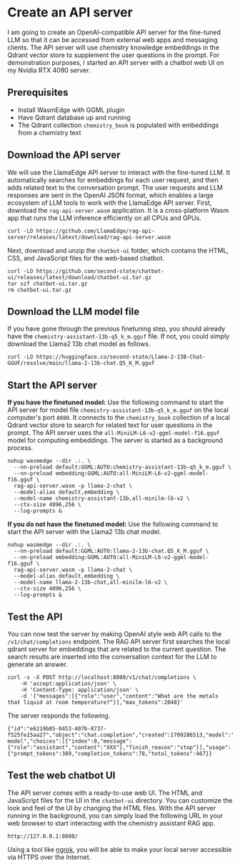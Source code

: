 # Create an API server

I am going to create an OpenAI-compatible API server for the fine-tuned LLM so that it can be accessed from external web apps and messaging clients. The API server will use chemistry knowledge embeddings in the Qdrant vector store to supplement the user questions in the prompt. For demonstration purposes, I started an API server with a chatbot web UI on my Nvidia RTX 4090 server.

## Prerequisites

* Install WasmEdge with GGML plugin
* Have Qdrant database up and running
* The Qdrant collection `chemistry_book` is populated with embeddings from a chemistry text

## Download the API server

We will use the LlamaEdge API server to interact with the fine-tuned LLM.
It automatically searches for embeddings for each user request, and then adds related text to the conversation prompt.
The user requests and LLM responses are sent in the OpenAI JSON format, which enables a large ecosystem of LLM tools to work with the LlamaEdge API server.
First, download the `rag-api-server.wasm` application. 
It is a cross-platform Wasm app that runs the LLM inference efficiently on all CPUs and GPUs.

```
curl -LO https://github.com/LlamaEdge/rag-api-server/releases/latest/download/rag-api-server.wasm
```

Next, download and unzip the `chatbot-ui` folder, which contains the HTML, CSS, and JavaScript files for the web-based chatbot.

```
curl -LO https://github.com/second-state/chatbot-ui/releases/latest/download/chatbot-ui.tar.gz
tar xzf chatbot-ui.tar.gz
rm chatbot-ui.tar.gz
```

## Download the LLM model file

If you have gone through the previous finetuning step, you should already have the `chemistry-assistant-13b-q5_k_m.gguf` file. If not, you could simply download the Llama2 13b chat model as follows.

```
curl -LO https://huggingface.co/second-state/Llama-2-13B-Chat-GGUF/resolve/main/llama-2-13b-chat.Q5_K_M.gguf
```

## Start the API server

**If you have the finetuned model:** Use the following command to start the API server for model file `chemistry-assistant-13b-q5_k_m.gguf` on the local computer's port `8080`. It connects to the `chemistry_book` collection of a local Qdrant vector store to search for related text for user questions in the prompt. 
The API server uses the `all-MiniLM-L6-v2-ggml-model-f16.gguf` model for computing embeddings.
The server is started as a background process.

```
nohup wasmedge --dir .:. \
  --nn-preload default:GGML:AUTO:chemistry-assistant-13b-q5_k_m.gguf \
  --nn-preload embedding:GGML:AUTO:all-MiniLM-L6-v2-ggml-model-f16.gguf \
  rag-api-server.wasm -p llama-2-chat \
  --model-alias default,embedding \
  --model-name chemistry-assistant-13b,all-minilm-l6-v2 \
  --ctx-size 4096,256 \
  --log-prompts &
```

**If you do not have the finetuned model:** Use the following command to start the API server with the Llama2 13b chat model.

```
nohup wasmedge --dir .:. \
  --nn-preload default:GGML:AUTO:llama-2-13b-chat.Q5_K_M.gguf \
  --nn-preload embedding:GGML:AUTO:all-MiniLM-L6-v2-ggml-model-f16.gguf \
  rag-api-server.wasm -p llama-2-chat \
  --model-alias default,embedding \
  --model-name llama-2-13b-chat,all-minilm-l6-v2 \
  --ctx-size 4096,256 \
  --log-prompts &
```

## Test the API

You can now test the server by making OpenAI style web API calls to the `/v1/chat/completions` endpoint.
The RAG API server first searches the local qdrant server for 
embeddings that are related to the current question. The search results are inserted into the conversation context for the LLM
to generate an answer.

```
curl -s -X POST http://localhost:8080/v1/chat/completions \
    -H 'accept:application/json' \
    -H 'Content-Type: application/json' \
    -d '{"messages":[{"role":"user","content":"What are the metals that liquid at room temperature?"}],"max_tokens":2048}'
```

The server responds the following.

```
{"id":"e6219b85-0453-407b-8737-f525fe15aa27","object":"chat.completion","created":1709286513,"model":"my-model","choices":[{"index":0,"message":{"role":"assistant","content":"XXX"},"finish_reason":"stop"}],"usage":{"prompt_tokens":389,"completion_tokens":78,"total_tokens":467}}
```


## Test the web chatbot UI

The API server comes with a ready-to-use web UI. The HTML and JavaScript files for the UI in the `chatbot-ui` directory. You can customize the look and feel of the UI by changing the HTML files. With the API server running in the background, you can simply load the following URL in your web browser to start interacting with the chemistry assistant RAG app.

```
http://127.0.0.1:8080/
```

Using a tool like [ngrok](https://ngrok.com/), you will be able to make your local server accessible via HTTPS over the Internet.


